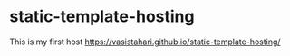 # static-template-hosting
This is my first host
https://vasistahari.github.io/static-template-hosting/
